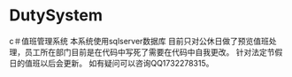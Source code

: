 # DutySystem
c＃值班管理系统
本系统使用sqlserver数据库
目前只对公休日做了预览值班处理，员工所在部门目前是在代码中写死了需要在代码中自我更改。
针对法定节假日的值班以后会更新。
如有疑问可以咨询QQ1732278315。
